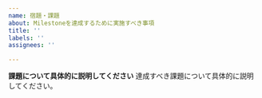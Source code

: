 ```yaml
---
name: 宿題・課題
about: Milestoneを達成するために実施すべき事項
title: ''
labels: ''
assignees: ''

---
```


**課題について具体的に説明してください**
達成すべき課題について具体的に説明してください。
